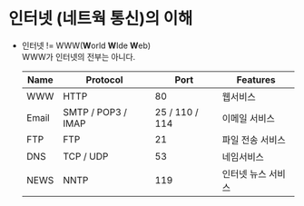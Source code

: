 # 인터넷 (네트웍 통신)의 이해

 * 인터넷 != WWW(**W**orld **W**Ide **W**eb)  
    WWW가 인터넷의 전부는 아니다.

    | Name | Protocol | Port | Features |
    |---|---|---|---|
    | WWW | HTTP | 80 | 웹서비스 |
    | Email | SMTP / POP3 / IMAP | 25 / 110 / 114 | 이메일 서비스 |
    | FTP | FTP | 21 | 파일 전송 서비스 |
    | DNS | TCP / UDP | 53 | 네임서비스 |
    | NEWS | NNTP | 119 | 인터넷 뉴스 서비스 |